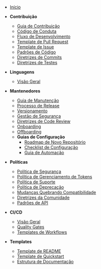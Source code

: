 <!-- _sidebar.md -->

* [Início](/)

* **Contribuição**
  * [Guia de Contribuição](contributors/CONTRIBUTING.md)
  * [Código de Conduta](contributors/CODE_OF_CONDUCT.md)
  * [Fluxo de Desenvolvimento](contributors/DEVELOPMENT_WORKFLOW.md)
  * [Template de Pull Request](contributors/PULL_REQUEST_TEMPLATE.md)
  * [Template de Issue](contributors/ISSUE_TEMPLATE.md)
  * [Padrões de Código](contributors/CODING_STANDARDS.md)
  * [Diretrizes de Commits](contributors/COMMIT_GUIDELINES.md)
  * [Diretrizes de Testes](contributors/TESTING_GUIDELINES.md)

* **Linguagens**
  * [Visão Geral](languages/README.md)


* **Mantenedores**
  * [Guia de Manutenção](maintainers/MAINTENANCE.md)
  * [Processo de Release](maintainers/RELEASE_PROCESS.md)
  * [Versionamento](maintainers/VERSIONING.md)
  * [Gestão de Segurança](maintainers/SECURITY_HANDLING.md)
  * [Diretrizes de Code Review](maintainers/CODE_REVIEW_GUIDELINES.md)
  * [Onboarding](maintainers/ONBOARDING.md)
  * [Offboarding](maintainers/OFFBOARDING.md)
  * **Guias de Configuração**
    * [Roadmap de Novo Repositório](maintainers/setup-guides/NEW_REPOSITORY_ROADMAP.md)
    * [Checklist de Configuração](maintainers/setup-guides/CONFIGURATION_CHECKLIST.md)
    * [Guia de Automação](maintainers/setup-guides/AUTOMATION_GUIDE.md)

* **Políticas**
  * [Política de Segurança](policies/SECURITY_POLICY.md)
  * [Política de Gerenciamento de Tokens](policies/TOKEN_MANAGEMENT_POLICY.md)
  * [Política de Suporte](policies/SUPPORT_POLICY.md)
  * [Política de Deprecação](policies/DEPRECATION_POLICY.md)
  * [Mudanças Quebrando Compatibilidade](policies/BREAKING_CHANGES_POLICY.md)
  * [Diretrizes da Comunidade](policies/COMMUNITY_GUIDELINES.md)
  * [Padrões de API](policies/API_STANDARDS.md)

* **CI/CD**
  * [Visão Geral](ci/CI_OVERVIEW.md)
  * [Quality Gates](ci/QUALITY_GATES.md)
  * [Templates de Workflows](ci/GITHUB_WORKFLOW_TEMPLATES/)

* **Templates**
  * [Template de README](templates/SDK_README_TEMPLATE.md)
  * [Template de Quickstart](templates/SDK_QUICKSTART_TEMPLATE.md)
  * [Estrutura de Documentação](templates/DOCUMENTATION_STRUCTURE.md)
